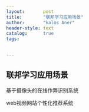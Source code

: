 ```yaml
---
layout:       post
title:        "联邦学习应用场景"
author:       "kalos Aner"
header-style: text
catalog:      true
tags:
    

---
```


## 联邦学习应用场景

基于摄像头的在线作弊识别系统

web视频网站个性化推荐系统
